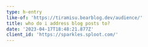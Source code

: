 ```yaml
---
type: h-entry
like-of: 'https://tiramisu.bearblog.dev/audience/'
title: who do i address blog posts to?
date: '2023-04-17T18:48:21.877Z'
client_id: 'https://sparkles.sploot.com/'
---
```



